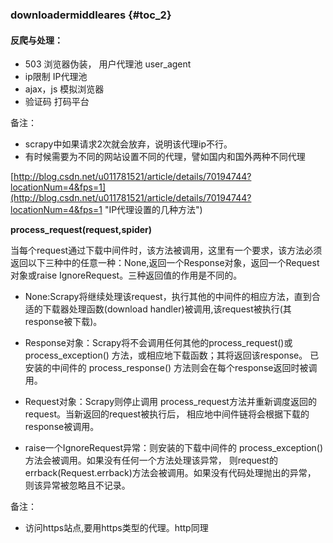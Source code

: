### downloadermiddleares {#toc_2}

#### 反爬与处理：

* 503            浏览器伪装， 用户代理池 user\_agent
* ip限制        IP代理池
* ajax，js     模拟浏览器
* 验证码        打码平台

备注：

* scrapy中如果请求2次就会放弃，说明该代理ip不行。
* 有时候需要为不同的网站设置不同的代理，譬如国内和国外两种不同代理

[http://blog.csdn.net/u011781521/article/details/70194744?locationNum=4&fps=1](http://blog.csdn.net/u011781521/article/details/70194744?locationNum=4&fps=1 "IP代理设置的几种方法")

**process\_request\(request,spider\)**

当每个request通过下载中间件时，该方法被调用，这里有一个要求，该方法必须返回以下三种中的任意一种：None,返回一个Response对象，返回一个Request对象或raise IgnoreRequest。三种返回值的作用是不同的。

* None:Scrapy将继续处理该request，执行其他的中间件的相应方法，直到合适的下载器处理函数\(download handler\)被调用,该request被执行\(其response被下载\)。

* Response对象：Scrapy将不会调用任何其他的process\_request\(\)或process\_exception\(\) 方法，或相应地下载函数；其将返回该response。 已安装的中间件的 process\_response\(\) 方法则会在每个response返回时被调用。

* Request对象：Scrapy则停止调用 process\_request方法并重新调度返回的request。当新返回的request被执行后， 相应地中间件链将会根据下载的response被调用。

* raise一个IgnoreRequest异常：则安装的下载中间件的 process\_exception\(\) 方法会被调用。如果没有任何一个方法处理该异常， 则request的errback\(Request.errback\)方法会被调用。如果没有代码处理抛出的异常， 则该异常被忽略且不记录。



备注：

* 访问https站点,要用https类型的代理。http同理



